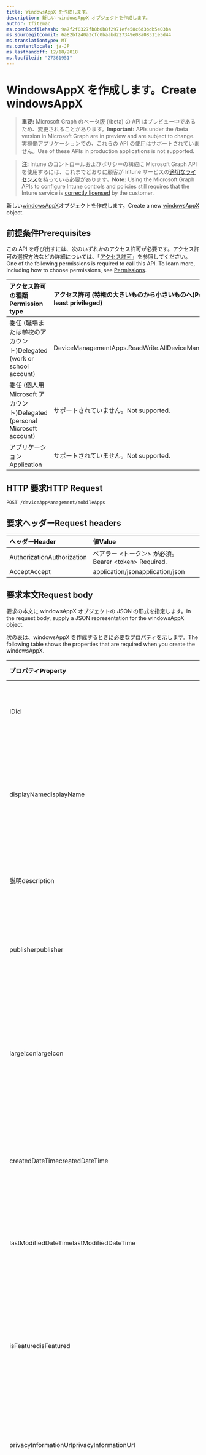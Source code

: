 ```yaml
---
title: WindowsAppX を作成します。
description: 新しい windowsAppX オブジェクトを作成します。
author: tfitzmac
ms.openlocfilehash: 9a7f2f0327fb8b0b8f2971efe58c6d3bdb5e03ba
ms.sourcegitcommit: 6a82bf240a3cfc0baabd227349e08a08311e3d44
ms.translationtype: MT
ms.contentlocale: ja-JP
ms.lasthandoff: 12/18/2018
ms.locfileid: "27361951"
---
```

# <a name="create-windowsappx"></a><span data-ttu-id="57fbc-103">WindowsAppX を作成します。</span><span class="sxs-lookup"><span data-stu-id="57fbc-103">Create windowsAppX</span></span>

> <span data-ttu-id="57fbc-104">**重要:** Microsoft Graph のベータ版 (/beta) の API はプレビュー中であるため、変更されることがあります。</span><span class="sxs-lookup"><span data-stu-id="57fbc-104">**Important:** APIs under the /beta version in Microsoft Graph are in preview and are subject to change.</span></span> <span data-ttu-id="57fbc-105">実稼働アプリケーションでの、これらの API の使用はサポートされていません。</span><span class="sxs-lookup"><span data-stu-id="57fbc-105">Use of these APIs in production applications is not supported.</span></span>

> <span data-ttu-id="57fbc-106">**注:** Intune のコントロールおよびポリシーの構成に Microsoft Graph API を使用するには、これまでどおりに顧客が Intune サービスの[適切なライセンス](https://go.microsoft.com/fwlink/?linkid=839381)を持っている必要があります。</span><span class="sxs-lookup"><span data-stu-id="57fbc-106">**Note:** Using the Microsoft Graph APIs to configure Intune controls and policies still requires that the Intune service is [correctly licensed](https://go.microsoft.com/fwlink/?linkid=839381) by the customer.</span></span>

<span data-ttu-id="57fbc-107">新しい[windowsAppX](../resources/intune-apps-windowsappx.md)オブジェクトを作成します。</span><span class="sxs-lookup"><span data-stu-id="57fbc-107">Create a new [windowsAppX](../resources/intune-apps-windowsappx.md) object.</span></span>
## <a name="prerequisites"></a><span data-ttu-id="57fbc-108">前提条件</span><span class="sxs-lookup"><span data-stu-id="57fbc-108">Prerequisites</span></span>
<span data-ttu-id="57fbc-p102">この API を呼び出すには、次のいずれかのアクセス許可が必要です。アクセス許可の選択方法などの詳細については、「[アクセス許可](/graph/permissions-reference)」を参照してください。</span><span class="sxs-lookup"><span data-stu-id="57fbc-p102">One of the following permissions is required to call this API. To learn more, including how to choose permissions, see [Permissions](/graph/permissions-reference).</span></span>

|<span data-ttu-id="57fbc-111">アクセス許可の種類</span><span class="sxs-lookup"><span data-stu-id="57fbc-111">Permission type</span></span>|<span data-ttu-id="57fbc-112">アクセス許可 (特権の大きいものから小さいものへ)</span><span class="sxs-lookup"><span data-stu-id="57fbc-112">Permissions (from most to least privileged)</span></span>|
|:---|:---|
|<span data-ttu-id="57fbc-113">委任 (職場または学校のアカウント)</span><span class="sxs-lookup"><span data-stu-id="57fbc-113">Delegated (work or school account)</span></span>|<span data-ttu-id="57fbc-114">DeviceManagementApps.ReadWrite.All</span><span class="sxs-lookup"><span data-stu-id="57fbc-114">DeviceManagementApps.ReadWrite.All</span></span>|
|<span data-ttu-id="57fbc-115">委任 (個人用 Microsoft アカウント)</span><span class="sxs-lookup"><span data-stu-id="57fbc-115">Delegated (personal Microsoft account)</span></span>|<span data-ttu-id="57fbc-116">サポートされていません。</span><span class="sxs-lookup"><span data-stu-id="57fbc-116">Not supported.</span></span>|
|<span data-ttu-id="57fbc-117">アプリケーション</span><span class="sxs-lookup"><span data-stu-id="57fbc-117">Application</span></span>|<span data-ttu-id="57fbc-118">サポートされていません。</span><span class="sxs-lookup"><span data-stu-id="57fbc-118">Not supported.</span></span>|

## <a name="http-request"></a><span data-ttu-id="57fbc-119">HTTP 要求</span><span class="sxs-lookup"><span data-stu-id="57fbc-119">HTTP Request</span></span>
<!-- {
  "blockType": "ignored"
}
-->
``` http
POST /deviceAppManagement/mobileApps
```

## <a name="request-headers"></a><span data-ttu-id="57fbc-120">要求ヘッダー</span><span class="sxs-lookup"><span data-stu-id="57fbc-120">Request headers</span></span>
|<span data-ttu-id="57fbc-121">ヘッダー</span><span class="sxs-lookup"><span data-stu-id="57fbc-121">Header</span></span>|<span data-ttu-id="57fbc-122">値</span><span class="sxs-lookup"><span data-stu-id="57fbc-122">Value</span></span>|
|:---|:---|
|<span data-ttu-id="57fbc-123">Authorization</span><span class="sxs-lookup"><span data-stu-id="57fbc-123">Authorization</span></span>|<span data-ttu-id="57fbc-124">ベアラー &lt;トークン&gt; が必須。</span><span class="sxs-lookup"><span data-stu-id="57fbc-124">Bearer &lt;token&gt; Required.</span></span>|
|<span data-ttu-id="57fbc-125">Accept</span><span class="sxs-lookup"><span data-stu-id="57fbc-125">Accept</span></span>|<span data-ttu-id="57fbc-126">application/json</span><span class="sxs-lookup"><span data-stu-id="57fbc-126">application/json</span></span>|

## <a name="request-body"></a><span data-ttu-id="57fbc-127">要求本文</span><span class="sxs-lookup"><span data-stu-id="57fbc-127">Request body</span></span>
<span data-ttu-id="57fbc-128">要求の本文に windowsAppX オブジェクトの JSON の形式を指定します。</span><span class="sxs-lookup"><span data-stu-id="57fbc-128">In the request body, supply a JSON representation for the windowsAppX object.</span></span>

<span data-ttu-id="57fbc-129">次の表は、windowsAppX を作成するときに必要なプロパティを示します。</span><span class="sxs-lookup"><span data-stu-id="57fbc-129">The following table shows the properties that are required when you create the windowsAppX.</span></span>

|<span data-ttu-id="57fbc-130">プロパティ</span><span class="sxs-lookup"><span data-stu-id="57fbc-130">Property</span></span>|<span data-ttu-id="57fbc-131">種類</span><span class="sxs-lookup"><span data-stu-id="57fbc-131">Type</span></span>|<span data-ttu-id="57fbc-132">説明</span><span class="sxs-lookup"><span data-stu-id="57fbc-132">Description</span></span>|
|:---|:---|:---|
|<span data-ttu-id="57fbc-133">ID</span><span class="sxs-lookup"><span data-stu-id="57fbc-133">id</span></span>|<span data-ttu-id="57fbc-134">String</span><span class="sxs-lookup"><span data-stu-id="57fbc-134">String</span></span>|<span data-ttu-id="57fbc-135">エンティティのキー。</span><span class="sxs-lookup"><span data-stu-id="57fbc-135">Key of the entity.</span></span> <span data-ttu-id="57fbc-136">[mobileApp](../resources/intune-apps-mobileapp.md) から継承します</span><span class="sxs-lookup"><span data-stu-id="57fbc-136">Inherited from [mobileApp](../resources/intune-apps-mobileapp.md)</span></span>|
|<span data-ttu-id="57fbc-137">displayName</span><span class="sxs-lookup"><span data-stu-id="57fbc-137">displayName</span></span>|<span data-ttu-id="57fbc-138">String</span><span class="sxs-lookup"><span data-stu-id="57fbc-138">String</span></span>|<span data-ttu-id="57fbc-139">管理者が提供またはインポートしたアプリのタイトル。</span><span class="sxs-lookup"><span data-stu-id="57fbc-139">The admin provided or imported title of the app.</span></span> <span data-ttu-id="57fbc-140">[mobileApp](../resources/intune-apps-mobileapp.md) から継承します</span><span class="sxs-lookup"><span data-stu-id="57fbc-140">Inherited from [mobileApp](../resources/intune-apps-mobileapp.md)</span></span>|
|<span data-ttu-id="57fbc-141">説明</span><span class="sxs-lookup"><span data-stu-id="57fbc-141">description</span></span>|<span data-ttu-id="57fbc-142">String</span><span class="sxs-lookup"><span data-stu-id="57fbc-142">String</span></span>|<span data-ttu-id="57fbc-143">アプリの説明。</span><span class="sxs-lookup"><span data-stu-id="57fbc-143">The description of the app.</span></span> <span data-ttu-id="57fbc-144">[mobileApp](../resources/intune-apps-mobileapp.md) から継承します</span><span class="sxs-lookup"><span data-stu-id="57fbc-144">Inherited from [mobileApp](../resources/intune-apps-mobileapp.md)</span></span>|
|<span data-ttu-id="57fbc-145">publisher</span><span class="sxs-lookup"><span data-stu-id="57fbc-145">publisher</span></span>|<span data-ttu-id="57fbc-146">String</span><span class="sxs-lookup"><span data-stu-id="57fbc-146">String</span></span>|<span data-ttu-id="57fbc-147">アプリの発行元。</span><span class="sxs-lookup"><span data-stu-id="57fbc-147">The publisher of the app.</span></span> <span data-ttu-id="57fbc-148">[mobileApp](../resources/intune-apps-mobileapp.md) から継承します</span><span class="sxs-lookup"><span data-stu-id="57fbc-148">Inherited from [mobileApp](../resources/intune-apps-mobileapp.md)</span></span>|
|<span data-ttu-id="57fbc-149">largeIcon</span><span class="sxs-lookup"><span data-stu-id="57fbc-149">largeIcon</span></span>|[<span data-ttu-id="57fbc-150">mimeContent</span><span class="sxs-lookup"><span data-stu-id="57fbc-150">mimeContent</span></span>](../resources/intune-shared-mimecontent.md)|<span data-ttu-id="57fbc-151">アプリの詳細に表示され、アイコンのアップロードに使用される大きなアイコン。</span><span class="sxs-lookup"><span data-stu-id="57fbc-151">The large icon, to be displayed in the app details and used for upload of the icon.</span></span> <span data-ttu-id="57fbc-152">[mobileApp](../resources/intune-apps-mobileapp.md) から継承します</span><span class="sxs-lookup"><span data-stu-id="57fbc-152">Inherited from [mobileApp](../resources/intune-apps-mobileapp.md)</span></span>|
|<span data-ttu-id="57fbc-153">createdDateTime</span><span class="sxs-lookup"><span data-stu-id="57fbc-153">createdDateTime</span></span>|<span data-ttu-id="57fbc-154">DateTimeOffset</span><span class="sxs-lookup"><span data-stu-id="57fbc-154">DateTimeOffset</span></span>|<span data-ttu-id="57fbc-155">アプリが作成された日時。</span><span class="sxs-lookup"><span data-stu-id="57fbc-155">The date and time the app was created.</span></span> <span data-ttu-id="57fbc-156">[mobileApp](../resources/intune-apps-mobileapp.md) から継承します</span><span class="sxs-lookup"><span data-stu-id="57fbc-156">Inherited from [mobileApp](../resources/intune-apps-mobileapp.md)</span></span>|
|<span data-ttu-id="57fbc-157">lastModifiedDateTime</span><span class="sxs-lookup"><span data-stu-id="57fbc-157">lastModifiedDateTime</span></span>|<span data-ttu-id="57fbc-158">DateTimeOffset</span><span class="sxs-lookup"><span data-stu-id="57fbc-158">DateTimeOffset</span></span>|<span data-ttu-id="57fbc-159">アプリが最後に変更された日時。</span><span class="sxs-lookup"><span data-stu-id="57fbc-159">The date and time the app was last modified.</span></span> <span data-ttu-id="57fbc-160">[mobileApp](../resources/intune-apps-mobileapp.md) から継承します</span><span class="sxs-lookup"><span data-stu-id="57fbc-160">Inherited from [mobileApp](../resources/intune-apps-mobileapp.md)</span></span>|
|<span data-ttu-id="57fbc-161">isFeatured</span><span class="sxs-lookup"><span data-stu-id="57fbc-161">isFeatured</span></span>|<span data-ttu-id="57fbc-162">Boolean</span><span class="sxs-lookup"><span data-stu-id="57fbc-162">Boolean</span></span>|<span data-ttu-id="57fbc-163">アプリが管理者のおすすめとしてマークされたかどうかを示す値。[mobileApp](../resources/intune-apps-mobileapp.md) から継承します</span><span class="sxs-lookup"><span data-stu-id="57fbc-163">The value indicating whether the app is marked as featured by the admin. Inherited from [mobileApp](../resources/intune-apps-mobileapp.md)</span></span>|
|<span data-ttu-id="57fbc-164">privacyInformationUrl</span><span class="sxs-lookup"><span data-stu-id="57fbc-164">privacyInformationUrl</span></span>|<span data-ttu-id="57fbc-165">String</span><span class="sxs-lookup"><span data-stu-id="57fbc-165">String</span></span>|<span data-ttu-id="57fbc-166">プライバシーに関する声明の URL。</span><span class="sxs-lookup"><span data-stu-id="57fbc-166">The privacy statement Url.</span></span> <span data-ttu-id="57fbc-167">[mobileApp](../resources/intune-apps-mobileapp.md) から継承します</span><span class="sxs-lookup"><span data-stu-id="57fbc-167">Inherited from [mobileApp](../resources/intune-apps-mobileapp.md)</span></span>|
|<span data-ttu-id="57fbc-168">informationUrl</span><span class="sxs-lookup"><span data-stu-id="57fbc-168">informationUrl</span></span>|<span data-ttu-id="57fbc-169">String</span><span class="sxs-lookup"><span data-stu-id="57fbc-169">String</span></span>|<span data-ttu-id="57fbc-170">詳細情報の URL。</span><span class="sxs-lookup"><span data-stu-id="57fbc-170">The more information Url.</span></span> <span data-ttu-id="57fbc-171">[mobileApp](../resources/intune-apps-mobileapp.md) から継承します</span><span class="sxs-lookup"><span data-stu-id="57fbc-171">Inherited from [mobileApp](../resources/intune-apps-mobileapp.md)</span></span>|
|<span data-ttu-id="57fbc-172">owner</span><span class="sxs-lookup"><span data-stu-id="57fbc-172">owner</span></span>|<span data-ttu-id="57fbc-173">String</span><span class="sxs-lookup"><span data-stu-id="57fbc-173">String</span></span>|<span data-ttu-id="57fbc-174">アプリの所有者。</span><span class="sxs-lookup"><span data-stu-id="57fbc-174">The owner of the app.</span></span> <span data-ttu-id="57fbc-175">[mobileApp](../resources/intune-apps-mobileapp.md) から継承します</span><span class="sxs-lookup"><span data-stu-id="57fbc-175">Inherited from [mobileApp](../resources/intune-apps-mobileapp.md)</span></span>|
|<span data-ttu-id="57fbc-176">developer</span><span class="sxs-lookup"><span data-stu-id="57fbc-176">developer</span></span>|<span data-ttu-id="57fbc-177">String</span><span class="sxs-lookup"><span data-stu-id="57fbc-177">String</span></span>|<span data-ttu-id="57fbc-178">アプリの開発者。</span><span class="sxs-lookup"><span data-stu-id="57fbc-178">The developer of the app.</span></span> <span data-ttu-id="57fbc-179">[mobileApp](../resources/intune-apps-mobileapp.md) から継承します</span><span class="sxs-lookup"><span data-stu-id="57fbc-179">Inherited from [mobileApp](../resources/intune-apps-mobileapp.md)</span></span>|
|<span data-ttu-id="57fbc-180">notes</span><span class="sxs-lookup"><span data-stu-id="57fbc-180">notes</span></span>|<span data-ttu-id="57fbc-181">String</span><span class="sxs-lookup"><span data-stu-id="57fbc-181">String</span></span>|<span data-ttu-id="57fbc-182">アプリ用のメモ。</span><span class="sxs-lookup"><span data-stu-id="57fbc-182">Notes for the app.</span></span> <span data-ttu-id="57fbc-183">[mobileApp](../resources/intune-apps-mobileapp.md) から継承します</span><span class="sxs-lookup"><span data-stu-id="57fbc-183">Inherited from [mobileApp](../resources/intune-apps-mobileapp.md)</span></span>|
|<span data-ttu-id="57fbc-184">uploadState</span><span class="sxs-lookup"><span data-stu-id="57fbc-184">uploadState</span></span>|<span data-ttu-id="57fbc-185">Int32</span><span class="sxs-lookup"><span data-stu-id="57fbc-185">Int32</span></span>|<span data-ttu-id="57fbc-186">アップロードの状態です。</span><span class="sxs-lookup"><span data-stu-id="57fbc-186">The upload state.</span></span> <span data-ttu-id="57fbc-187">[mobileApp](../resources/intune-apps-mobileapp.md) から継承します</span><span class="sxs-lookup"><span data-stu-id="57fbc-187">Inherited from [mobileApp](../resources/intune-apps-mobileapp.md)</span></span>|
|<span data-ttu-id="57fbc-188">publishingState</span><span class="sxs-lookup"><span data-stu-id="57fbc-188">publishingState</span></span>|[<span data-ttu-id="57fbc-189">mobileAppPublishingState</span><span class="sxs-lookup"><span data-stu-id="57fbc-189">mobileAppPublishingState</span></span>](../resources/intune-apps-mobileapppublishingstate.md)|<span data-ttu-id="57fbc-190">アプリの発行の状態。</span><span class="sxs-lookup"><span data-stu-id="57fbc-190">The publishing state for the app.</span></span> <span data-ttu-id="57fbc-191">アプリが発行されていない限り、アプリを割り当てることができません。</span><span class="sxs-lookup"><span data-stu-id="57fbc-191">The app cannot be assigned unless the app is published.</span></span> <span data-ttu-id="57fbc-192">[MobileApp](../resources/intune-apps-mobileapp.md)から継承されます。</span><span class="sxs-lookup"><span data-stu-id="57fbc-192">Inherited from [mobileApp](../resources/intune-apps-mobileapp.md).</span></span> <span data-ttu-id="57fbc-193">可能な値は、`notPublished`、`processing`、`published` です。</span><span class="sxs-lookup"><span data-stu-id="57fbc-193">Possible values are: `notPublished`, `processing`, `published`.</span></span>|
|<span data-ttu-id="57fbc-194">committedContentVersion</span><span class="sxs-lookup"><span data-stu-id="57fbc-194">committedContentVersion</span></span>|<span data-ttu-id="57fbc-195">String</span><span class="sxs-lookup"><span data-stu-id="57fbc-195">String</span></span>|<span data-ttu-id="57fbc-196">内部にコミットされたコンテンツのバージョン。</span><span class="sxs-lookup"><span data-stu-id="57fbc-196">The internal committed content version.</span></span> <span data-ttu-id="57fbc-197">[mobileLobApp](../resources/intune-apps-mobilelobapp.md) から継承します</span><span class="sxs-lookup"><span data-stu-id="57fbc-197">Inherited from [mobileLobApp](../resources/intune-apps-mobilelobapp.md)</span></span>|
|<span data-ttu-id="57fbc-198">fileName</span><span class="sxs-lookup"><span data-stu-id="57fbc-198">fileName</span></span>|<span data-ttu-id="57fbc-199">String</span><span class="sxs-lookup"><span data-stu-id="57fbc-199">String</span></span>|<span data-ttu-id="57fbc-200">メインの Lob アプリケーションのファイル名。</span><span class="sxs-lookup"><span data-stu-id="57fbc-200">The name of the main Lob application file.</span></span> <span data-ttu-id="57fbc-201">[mobileLobApp](../resources/intune-apps-mobilelobapp.md) から継承します</span><span class="sxs-lookup"><span data-stu-id="57fbc-201">Inherited from [mobileLobApp](../resources/intune-apps-mobilelobapp.md)</span></span>|
|<span data-ttu-id="57fbc-202">size</span><span class="sxs-lookup"><span data-stu-id="57fbc-202">size</span></span>|<span data-ttu-id="57fbc-203">Int64</span><span class="sxs-lookup"><span data-stu-id="57fbc-203">Int64</span></span>|<span data-ttu-id="57fbc-204">アップロードされたすべてのファイルを含む合計サイズ。</span><span class="sxs-lookup"><span data-stu-id="57fbc-204">The total size, including all uploaded files.</span></span> <span data-ttu-id="57fbc-205">[mobileLobApp](../resources/intune-apps-mobilelobapp.md) から継承します</span><span class="sxs-lookup"><span data-stu-id="57fbc-205">Inherited from [mobileLobApp](../resources/intune-apps-mobilelobapp.md)</span></span>|
|<span data-ttu-id="57fbc-206">applicableArchitectures</span><span class="sxs-lookup"><span data-stu-id="57fbc-206">applicableArchitectures</span></span>|[<span data-ttu-id="57fbc-207">windowsArchitecture</span><span class="sxs-lookup"><span data-stu-id="57fbc-207">windowsArchitecture</span></span>](../resources/intune-apps-windowsarchitecture.md)|<span data-ttu-id="57fbc-208">このアプリを実行できる Windows アーキテクチャ。</span><span class="sxs-lookup"><span data-stu-id="57fbc-208">The Windows architecture(s) for which this app can run on.</span></span> <span data-ttu-id="57fbc-209">可能な値は、`none`、`x86`、`x64`、`arm`、`neutral` です。</span><span class="sxs-lookup"><span data-stu-id="57fbc-209">Possible values are: `none`, `x86`, `x64`, `arm`, `neutral`.</span></span>|
|<span data-ttu-id="57fbc-210">identityName</span><span class="sxs-lookup"><span data-stu-id="57fbc-210">identityName</span></span>|<span data-ttu-id="57fbc-211">String</span><span class="sxs-lookup"><span data-stu-id="57fbc-211">String</span></span>|<span data-ttu-id="57fbc-212">ID 名。</span><span class="sxs-lookup"><span data-stu-id="57fbc-212">The Identity Name.</span></span>|
|<span data-ttu-id="57fbc-213">identityPublisherHash</span><span class="sxs-lookup"><span data-stu-id="57fbc-213">identityPublisherHash</span></span>|<span data-ttu-id="57fbc-214">String</span><span class="sxs-lookup"><span data-stu-id="57fbc-214">String</span></span>|<span data-ttu-id="57fbc-215">ID の発行元のハッシュ。</span><span class="sxs-lookup"><span data-stu-id="57fbc-215">The Identity Publisher Hash.</span></span>|
|<span data-ttu-id="57fbc-216">identityResourceIdentifier</span><span class="sxs-lookup"><span data-stu-id="57fbc-216">identityResourceIdentifier</span></span>|<span data-ttu-id="57fbc-217">String</span><span class="sxs-lookup"><span data-stu-id="57fbc-217">String</span></span>|<span data-ttu-id="57fbc-218">ID のリソースの識別子。</span><span class="sxs-lookup"><span data-stu-id="57fbc-218">The Identity Resource Identifier.</span></span>|
|<span data-ttu-id="57fbc-219">isBundle</span><span class="sxs-lookup"><span data-stu-id="57fbc-219">isBundle</span></span>|<span data-ttu-id="57fbc-220">Boolean</span><span class="sxs-lookup"><span data-stu-id="57fbc-220">Boolean</span></span>|<span data-ttu-id="57fbc-221">アプリがバンドルかどうかを示します。</span><span class="sxs-lookup"><span data-stu-id="57fbc-221">Whether or not the app is a bundle.</span></span>|
|<span data-ttu-id="57fbc-222">minimumSupportedOperatingSystem</span><span class="sxs-lookup"><span data-stu-id="57fbc-222">minimumSupportedOperatingSystem</span></span>|[<span data-ttu-id="57fbc-223">windowsMinimumOperatingSystem</span><span class="sxs-lookup"><span data-stu-id="57fbc-223">windowsMinimumOperatingSystem</span></span>](../resources/intune-apps-windowsminimumoperatingsystem.md)|<span data-ttu-id="57fbc-224">該当するオペレーティング システムの最小の値です。</span><span class="sxs-lookup"><span data-stu-id="57fbc-224">The value for the minimum applicable operating system.</span></span>|
|<span data-ttu-id="57fbc-225">identityVersion</span><span class="sxs-lookup"><span data-stu-id="57fbc-225">identityVersion</span></span>|<span data-ttu-id="57fbc-226">String</span><span class="sxs-lookup"><span data-stu-id="57fbc-226">String</span></span>|<span data-ttu-id="57fbc-227">ID のバージョン。</span><span class="sxs-lookup"><span data-stu-id="57fbc-227">The identity version.</span></span>|



## <a name="response"></a><span data-ttu-id="57fbc-228">応答</span><span class="sxs-lookup"><span data-stu-id="57fbc-228">Response</span></span>
<span data-ttu-id="57fbc-229">かどうかは成功すると、このメソッドが返されます、`201 Created`応答コードおよび応答の本文に[windowsAppX](../resources/intune-apps-windowsappx.md)オブジェクトです。</span><span class="sxs-lookup"><span data-stu-id="57fbc-229">If successful, this method returns a `201 Created` response code and a [windowsAppX](../resources/intune-apps-windowsappx.md) object in the response body.</span></span>

## <a name="example"></a><span data-ttu-id="57fbc-230">例</span><span class="sxs-lookup"><span data-stu-id="57fbc-230">Example</span></span>
### <a name="request"></a><span data-ttu-id="57fbc-231">要求</span><span class="sxs-lookup"><span data-stu-id="57fbc-231">Request</span></span>
<span data-ttu-id="57fbc-232">以下は、要求の例です。</span><span class="sxs-lookup"><span data-stu-id="57fbc-232">Here is an example of the request.</span></span>
``` http
POST https://graph.microsoft.com/beta/deviceAppManagement/mobileApps
Content-type: application/json
Content-length: 1319

{
  "@odata.type": "#microsoft.graph.windowsAppX",
  "displayName": "Display Name value",
  "description": "Description value",
  "publisher": "Publisher value",
  "largeIcon": {
    "@odata.type": "microsoft.graph.mimeContent",
    "type": "Type value",
    "value": "dmFsdWU="
  },
  "lastModifiedDateTime": "2017-01-01T00:00:35.1329464-08:00",
  "isFeatured": true,
  "privacyInformationUrl": "https://example.com/privacyInformationUrl/",
  "informationUrl": "https://example.com/informationUrl/",
  "owner": "Owner value",
  "developer": "Developer value",
  "notes": "Notes value",
  "uploadState": 11,
  "publishingState": "processing",
  "committedContentVersion": "Committed Content Version value",
  "fileName": "File Name value",
  "size": 4,
  "applicableArchitectures": "x86",
  "identityName": "Identity Name value",
  "identityPublisherHash": "Identity Publisher Hash value",
  "identityResourceIdentifier": "Identity Resource Identifier value",
  "isBundle": true,
  "minimumSupportedOperatingSystem": {
    "@odata.type": "microsoft.graph.windowsMinimumOperatingSystem",
    "v8_0": true,
    "v8_1": true,
    "v10_0": true,
    "v10_1607": true,
    "v10_1703": true,
    "v10_1709": true,
    "v10_1803": true
  },
  "identityVersion": "Identity Version value"
}
```

### <a name="response"></a><span data-ttu-id="57fbc-233">応答</span><span class="sxs-lookup"><span data-stu-id="57fbc-233">Response</span></span>
<span data-ttu-id="57fbc-p121">以下は、応答の例です。注:簡潔にするために、ここに示す応答オブジェクトは切り詰められている場合があります。すべてのプロパティは実際の呼び出しから返されます。</span><span class="sxs-lookup"><span data-stu-id="57fbc-p121">Here is an example of the response. Note: The response object shown here may be truncated for brevity. All of the properties will be returned from an actual call.</span></span>
``` http
HTTP/1.1 201 Created
Content-Type: application/json
Content-Length: 1427

{
  "@odata.type": "#microsoft.graph.windowsAppX",
  "id": "b5179a93-9a93-b517-939a-17b5939a17b5",
  "displayName": "Display Name value",
  "description": "Description value",
  "publisher": "Publisher value",
  "largeIcon": {
    "@odata.type": "microsoft.graph.mimeContent",
    "type": "Type value",
    "value": "dmFsdWU="
  },
  "createdDateTime": "2017-01-01T00:02:43.5775965-08:00",
  "lastModifiedDateTime": "2017-01-01T00:00:35.1329464-08:00",
  "isFeatured": true,
  "privacyInformationUrl": "https://example.com/privacyInformationUrl/",
  "informationUrl": "https://example.com/informationUrl/",
  "owner": "Owner value",
  "developer": "Developer value",
  "notes": "Notes value",
  "uploadState": 11,
  "publishingState": "processing",
  "committedContentVersion": "Committed Content Version value",
  "fileName": "File Name value",
  "size": 4,
  "applicableArchitectures": "x86",
  "identityName": "Identity Name value",
  "identityPublisherHash": "Identity Publisher Hash value",
  "identityResourceIdentifier": "Identity Resource Identifier value",
  "isBundle": true,
  "minimumSupportedOperatingSystem": {
    "@odata.type": "microsoft.graph.windowsMinimumOperatingSystem",
    "v8_0": true,
    "v8_1": true,
    "v10_0": true,
    "v10_1607": true,
    "v10_1703": true,
    "v10_1709": true,
    "v10_1803": true
  },
  "identityVersion": "Identity Version value"
}
```





